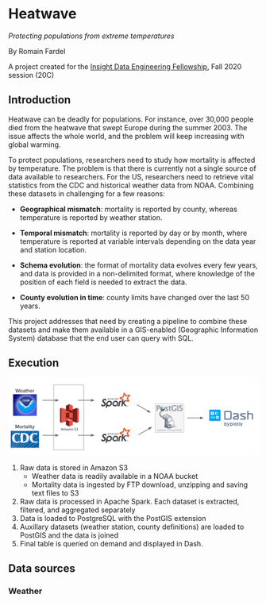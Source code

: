 # Heatwave
_Protecting populations from extreme temperatures_

By Romain Fardel

A project created for the 
[Insight Data Engineering Fellowship](https://insightfellows.com/), 
Fall 2020 session (20C)

## Introduction

Heatwave can be deadly for populations. For instance, 
over 30,000 people died from the heatwave that swept Europe 
during the summer 2003. The issue affects the whole world, 
and the problem will keep increasing with global warming. 

To protect populations, researchers need to study 
how mortality is affected by temperature. 
The problem is that there is currently not a single source of 
data available to researchers. 
For the US, researchers need to retrieve vital statistics 
from the CDC and historical weather data from NOAA. 
Combining these datasets in challenging for a few reasons:

- **Geographical mismatch**: mortality is reported by county, 
whereas temperature is reported by weather station.

- **Temporal mismatch**: mortality is reported by day or by month, 
where temperature is reported at variable intervals depending 
on the data year and station location.

- **Schema evolution**: the format of mortality data evolves every few years, 
and data is provided in a non-delimited format, 
where knowledge of the position of each field is needed to extract the data.

- **County evolution in time**: county limits have changed over the last 50 years.

This project addresses that need by creating a pipeline 
to combine these datasets and make them available in a GIS-enabled (Geographic Information System) database 
that the end user can query with SQL.

## Execution

![Tech stack](./assets/tech_stack.png)

1. Raw data is stored in Amazon S3
    - Weather data is readily available in a NOAA bucket
    - Mortality data is ingested by FTP download, unzipping and saving 
    text files to S3
1. Raw data is processed in Apache Spark. Each dataset is extracted, 
filtered, and aggregated separately
1. Data is loaded to PostgreSQL with the PostGIS extension
1. Auxillary datasets (weather station, county definitions) are loaded to PostGIS and the data is joined
1. Final table is queried on demand and displayed in Dash.

## Data sources

### Weather

